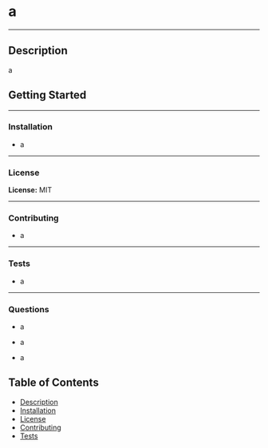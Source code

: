 # a
 
  ---

  ## Description

 a


## Getting Started

---

### Installation

- a

---

### License

**License:** MIT

---

### Contributing

- a

---

### Tests

- a

---

### Questions

- a

- a

- a

## Table of Contents
- [Description](#description)
- [Installation](#installation)
- [License](#license)
- [Contributing](#contributing)
- [Tests](#tests)
